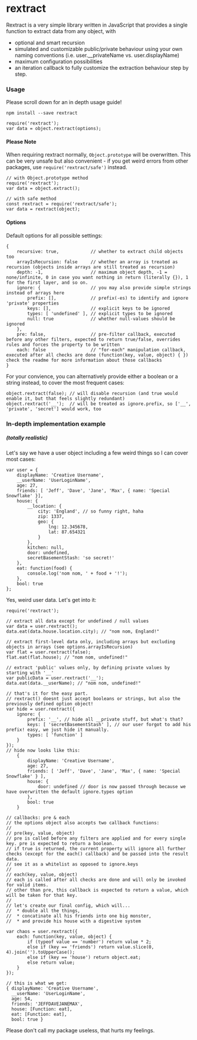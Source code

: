 # rextract

Rextract is a very simple library written in JavaScript that provides a single function to extract data
from any object, with
 - optional and smart recursion
 - simulated and customizable public/private behaviour using your own naming conventions (i.e. user.__privateName vs. user.displayName)
 - maximum configuration possibilities
 - an iteration callback to fully customize the extraction behaviour step by step.

### Usage
Please scroll down for an in depth usage guide!

```
npm install --save rextract
```

```
require('rextract');
var data = object.rextract(options);
```

#### Please Note
When requiring rextract normally, ` Object.prototype ` will be overwritten.
This can be very unsafe but also convenient - if you get weird errors from other packages, use ` require('rextract/safe') ` instead.
```
// with Object.prototype method
require('rextract');
var data = object.extract();

// with safe method
const rextract = require('rextract/safe');
var data = rextract(object);
```

#### Options
Default options for all possible settings:
```
{
    recursive: true,            // whether to extract child objects too
    arrayIsRecursion: false     // whether an array is treated as recursion (objects inside arrays are still treated as recursion)
    depth: -1,                  // maximum object depth, -1 = none/infinite, 0 in case you want nothing in return (literally {}), 1 for the first layer, and so on.
    ignore: {                   // you may also provide simple strings instead of arrays here
        prefix: [],             // prefix(-es) to identify and ignore 'private' properties
        keys: [],               // explicit keys to be ignored
        types: [ 'undefined' ], // explicit types to be ignored
        null: true              // whether null-values should be ignored
    },
    pre: false,                 // pre-filter callback, executed before any other filters, expected to return true/false, overrides rules and forces the property to be written
    each: false                 // "for-each" manipulation callback, executed after all checks are done (function(key, value, object) { }) check the readme for more information about those callbacks
}
```

For your convience, you can alternatively provide either a boolean or a string instead, to cover the most frequent cases:
```
object.rextract(false); // will disable recursion (and true would enable it, but that feels slightly redundant)
object.rextract('__');  // will be treated as ignore.prefix, so ['__', 'private', 'secret'] would work, too
```

### In-depth implementation example
##### (totally realistic)

Let's say we have a user object including a few weird things so I can cover most cases:
```
var user = {
    displayName: 'Creative Username',
    __userName: 'UserLoginName',
    age: 27,
    friends: [ 'Jeff', 'Dave', 'Jane', 'Max', { name: 'Special Snowflake' }],
    house: {
        __location: {
            city: 'England', // so funny right, haha
            zip: 1337,
            geo: {
                lng: 12.345678,
                lat: 87.654321
            }
        },
        kitchen: null,
        door: undefined,
        secretBasementStash: 'so secret!'
    },
    eat: function(food) {
        console.log('nom nom, ' + food + '!');
    },
    bool: true
};
```

Yes, weird user data. Let's get into it:
```
require('rextract');

// extract all data except for undefined / null values
var data = user.rextract();
data.eat(data.house.location.city); // "nom nom, England!"

// extract first-level data only, including arrays but excluding objects in arrays (see options.arrayIsRecursion)
var flat = user.rextract(false);  
flat.eat(flat.house); // "nom nom, undefined!"

// extract 'public' values only, by defining private values by starting with '__'
var publicData = user.rextract('__');
data.eat(data.__userName); // "nom nom, undefined!"

// that's it for the easy part.
// rextract() doesnt just accept booleans or strings, but also the previously defined option object!
var hide = user.rextract({
    ignore: {
        prefix: '__', // hide all __private stuff, but what's that?
        keys: [ 'secretBasementStash' ], // our user forgot to add his prefix! easy, we just hide it manually.
        types: [ 'function' ]
    }
});
// hide now looks like this:
    {
        displayName: 'Creative Username',
        age: 27,
        friends: [ 'Jeff', 'Dave', 'Jane', 'Max', { name: 'Special Snowflake' } ],
        house: {
            door: undefined // door is now passed through because we have overwritten the default ignore.types option
        },
        bool: true
    }

// callbacks: pre & each
// the options object also accepts two callback functions:
//
// pre(key, value, object)
// pre is called before any filters are applied and for every single key. pre is expected to return a boolean.
// if true is returned, the current property will ignore all further checks (except for the each() callback) and be passed into the result data.
// see it as a whitelist as opposed to ignore.keys
//
// each(key, value, object)
// each is called after all checks are done and will only be invoked for valid items.
// other than pre, this callback is expected to return a value, which will be taken for that key.
//
// let's create our final config, which will...
//  * double all the things,
//  * concatinate all his friends into one big monster,
//  * and provide his house with a digestive system

var chaos = user.rextract({
    each: function(key, value, object) {
        if (typeof value == 'number') return value * 2;
        else if (key == 'friends') return value.slice(0, 4).join('').toUpperCase();
        else if (key == 'house') return object.eat;
        else return value;
    }
});

// this is what we get:
{ displayName: 'Creative Username',
  __userName: 'UserLoginName',
  age: 54,
  friends: 'JEFFDAVEJANEMAX',
  house: [Function: eat],
  eat: [Function: eat],
  bool: true }
```

Please don't call my package useless, that hurts my feelings.
